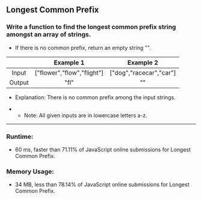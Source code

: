 ## Longest Common Prefix

### Write a function to find the longest common prefix string amongst an array of strings.

* If there is no common prefix, return an empty string "".

|    | Example 1 | Example 2 |
|:--:|:---------:|:---------:|
| Input | ["flower","flow","flight"] | ["dog","racecar","car"] | 
| Output | "fl" | "" |

* Explanation: There is no common prefix among the input strings.

* * Note: All given inputs are in lowercase letters a-z.

***
### Runtime: 
* 60 ms, faster than 71.11% of JavaScript online submissions for Longest Common Prefix.

### Memory Usage:
* 34 MB, less than 78.14% of JavaScript online submissions for Longest Common Prefix.